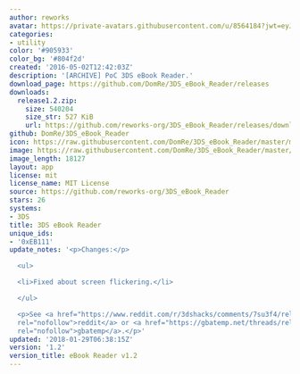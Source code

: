 ```yaml
---
author: reworks
avatar: https://private-avatars.githubusercontent.com/u/8564184?jwt=eyJhbGciOiJIUzI1NiIsInR5cCI6IkpXVCJ9.eyJpc3MiOiJnaXRodWIuY29tIiwiYXVkIjoicmF3LmdpdGh1YnVzZXJjb250ZW50LmNvbSIsImtleSI6ImtleTEiLCJleHAiOjE3MzQ2MTE5NDAsIm5iZiI6MTczNDYxMDc0MCwicGF0aCI6Ii91Lzg1NjQxODQifQ.OsAt5jgO1-BvjO1ZBf29MC2JLxWYsdz6lhjAdbtwOGc&v=4
categories:
- utility
color: '#905933'
color_bg: '#804f2d'
created: '2016-05-02T12:42:03Z'
description: '[ARCHIVE] PoC 3DS eBook Reader.'
download_page: https://github.com/DomRe/3DS_eBook_Reader/releases
downloads:
  release1.2.zip:
    size: 540204
    size_str: 527 KiB
    url: https://github.com/reworks-org/3DS_eBook_Reader/releases/download/1.2/release1.2.zip
github: DomRe/3DS_eBook_Reader
icon: https://raw.githubusercontent.com/DomRe/3DS_eBook_Reader/master/meta/icon.png
image: https://raw.githubusercontent.com/DomRe/3DS_eBook_Reader/master/meta/banner.png
image_length: 18127
layout: app
license: mit
license_name: MIT License
source: https://github.com/reworks-org/3DS_eBook_Reader
stars: 26
systems:
- 3DS
title: 3DS eBook Reader
unique_ids:
- '0xEB111'
update_notes: '<p>Changes:</p>

  <ul>

  <li>Fixed about screen flickering.</li>

  </ul>

  <p>See <a href="https://www.reddit.com/r/3dshacks/comments/7su3f4/released_v10_of_my_ebook_reader/"
  rel="nofollow">reddit</a> or <a href="https://gbatemp.net/threads/release-ebook-reader-v1-0-read-ebooks-on-your-3ds.495129/"
  rel="nofollow">gbatemp</a>.</p>'
updated: '2018-01-29T06:38:15Z'
version: '1.2'
version_title: eBook Reader v1.2
---
```

